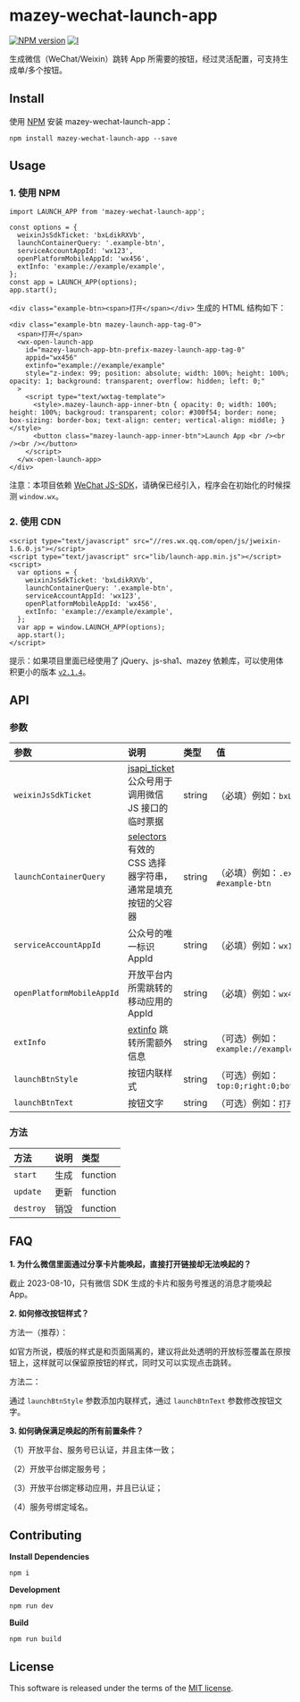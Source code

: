 # mazey-wechat-launch-app

[![NPM version][npm-image]][npm-url]
[![l][l-image]][l-url]

[npm-image]: https://img.shields.io/npm/v/mazey-wechat-launch-app
[npm-url]: https://npmjs.org/package/mazey-wechat-launch-app
[l-image]: https://img.shields.io/npm/l/mazey-wechat-launch-app
[l-url]: https://github.com/mazeyqian/mazey-wechat-launch-app

生成微信（WeChat/Weixin）跳转 App 所需要的按钮，经过灵活配置，可支持生成单/多个按钮。

## Install

使用 [NPM](https://www.npmjs.com/package/mazey-wechat-launch-app) 安装 mazey-wechat-launch-app：

```
npm install mazey-wechat-launch-app --save
```

## Usage

### 1. 使用 NPM

```
import LAUNCH_APP from 'mazey-wechat-launch-app';

const options = {
  weixinJsSdkTicket: 'bxLdikRXVb',
  launchContainerQuery: '.example-btn',
  serviceAccountAppId: 'wx123',
  openPlatformMobileAppId: 'wx456',
  extInfo: 'example://example/example',
};
const app = LAUNCH_APP(options);
app.start();
```

`<div class="example-btn><span>打开</span></div>` 生成的 HTML 结构如下：

```
<div class="example-btn mazey-launch-app-tag-0">
  <span>打开</span>
  <wx-open-launch-app
    id="mazey-launch-app-btn-prefix-mazey-launch-app-tag-0"
    appid="wx456"
    extinfo="example://example/example"
    style="z-index: 99; position: absolute; width: 100%; height: 100%; opacity: 1; background: transparent; overflow: hidden; left: 0;"
  >
    <script type="text/wxtag-template">
      <style>.mazey-launch-app-inner-btn { opacity: 0; width: 100%; height: 100%; backgroud: transparent; color: #300f54; border: none; box-sizing: border-box; text-align: center; vertical-align: middle; }</style>
      <button class="mazey-launch-app-inner-btn">Launch App <br /><br /><br /></button>
    </script>
  </wx-open-launch-app>
</div>
```

注意：本项目依赖 [WeChat JS-SDK](https://developers.weixin.qq.com/doc/offiaccount/OA_Web_Apps/JS-SDK.html#3)，请确保已经引入，程序会在初始化的时候探测 `window.wx`。

### 2. 使用 CDN

```
<script type="text/javascript" src="//res.wx.qq.com/open/js/jweixin-1.6.0.js"></script>
<script type="text/javascript" src="lib/launch-app.min.js"></script>
<script>
  var options = {
    weixinJsSdkTicket: 'bxLdikRXVb',
    launchContainerQuery: '.example-btn',
    serviceAccountAppId: 'wx123',
    openPlatformMobileAppId: 'wx456',
    extInfo: 'example://example/example',
  };
  var app = window.LAUNCH_APP(options);
  app.start();
</script>
```

提示：如果项目里面已经使用了 jQuery、js-sha1、mazey 依赖库，可以使用体积更小的版本 [`v2.1.4`](https://github.com/mazeyqian/mazey-wechat-launch-app/releases/tag/v2.1.4)。

## API

### 参数

| 参数 | 说明 | 类型 | 值 |
| :------------ | :------------ | :------------ | :------------ |
| `weixinJsSdkTicket` | [jsapi_ticket](https://developers.weixin.qq.com/doc/offiaccount/OA_Web_Apps/JS-SDK.html#62) 公众号用于调用微信 JS 接口的临时票据 | string | （必填）例如：`bxLdikRXVb` |
| `launchContainerQuery` | [selectors](https://developer.mozilla.org/zh-CN/docs/Web/CSS/CSS_Selectors) 有效的 CSS 选择器字符串，通常是填充按钮的父容器 | string | （必填）例如：`.example-btn`, `#example-btn` |
| `serviceAccountAppId` | 公众号的唯一标识 AppId | string | （必填）例如：`wx123` |
| `openPlatformMobileAppId` | 开放平台内所需跳转的移动应用的 AppId | string | （必填）例如：`wx456` |
| `extInfo` | [extinfo](https://developers.weixin.qq.com/doc/offiaccount/OA_Web_Apps/Wechat_Open_Tag.html#%E8%B7%B3%E8%BD%ACAPP%EF%BC%9Awx-open-launch-app) 跳转所需额外信息 | string | （可选）例如：`example://example/example` |
| `launchBtnStyle` | 按钮内联样式 | string | （可选）例如：`top:0;right:0;bottom:0;left:0;` |
| `launchBtnText` | 按钮文字 | string | （可选）例如：`打开 App` |

### 方法

| 方法 | 说明 | 类型 |
| :------------ | :------------ | :------------ |
| `start` | 生成 | function |
| `update` | 更新 | function |
| `destroy` | 销毁 | function |

## FAQ

**1\. 为什么微信里面通过分享卡片能唤起，直接打开链接却无法唤起的？**

截止 2023-08-10，只有微信 SDK 生成的卡片和服务号推送的消息才能唤起 App。

**2\. 如何修改按钮样式？**

方法一（推荐）：

如官方所说，模版的样式是和页面隔离的，建议将此处透明的开放标签覆盖在原按钮上，这样就可以保留原按钮的样式，同时又可以实现点击跳转。

方法二：

通过 `launchBtnStyle` 参数添加内联样式，通过 `launchBtnText` 参数修改按钮文字。


**3\. 如何确保满足唤起的所有前置条件？**

（1）开放平台、服务号已认证，并且主体一致；

（2）开放平台绑定服务号；

（3）开放平台绑定移动应用，并且已认证；

（4）服务号绑定域名。

## Contributing

**Install Dependencies**

```
npm i
```

**Development**

```
npm run dev
```

**Build**

```
npm run build
```

## License

This software is released under the terms of the [MIT license](https://github.com/mazeyqian/mazey-wechat-launch-app/blob/main/LICENSE).
